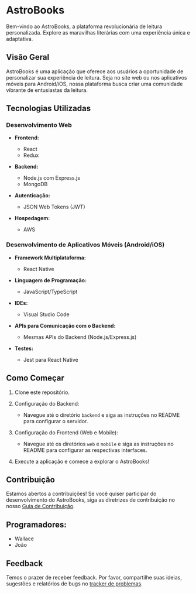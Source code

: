 # AstroBooks

Bem-vindo ao AstroBooks, a plataforma revolucionária de leitura personalizada. Explore as maravilhas literárias com uma experiência única e adaptativa.

## Visão Geral

AstroBooks é uma aplicação que oferece aos usuários a oportunidade de personalizar sua experiência de leitura. Seja no site web ou nos aplicativos móveis para Android/iOS, nossa plataforma busca criar uma comunidade vibrante de entusiastas da leitura.

## Tecnologias Utilizadas

### Desenvolvimento Web

- **Frontend:**
  - React
  - Redux

- **Backend:**
  - Node.js com Express.js
  - MongoDB

- **Autenticação:**
  - JSON Web Tokens (JWT)

- **Hospedagem:**
  - AWS

### Desenvolvimento de Aplicativos Móveis (Android/iOS)

- **Framework Multiplataforma:**
  - React Native

- **Linguagem de Programação:**
  - JavaScript/TypeScript

- **IDEs:**
  - Visual Studio Code

- **APIs para Comunicação com o Backend:**
  - Mesmas APIs do Backend (Node.js/Express.js)

- **Testes:**
  - Jest para React Native

## Como Começar

1. Clone este repositório.

2. Configuração do Backend:
   - Navegue até o diretório `backend` e siga as instruções no README para configurar o servidor.

3. Configuração do Frontend (Web e Mobile):
   - Navegue até os diretórios `web` e `mobile` e siga as instruções no README para configurar as respectivas interfaces.

4. Execute a aplicação e comece a explorar o AstroBooks!

## Contribuição

Estamos abertos a contribuições! Se você quiser participar do desenvolvimento do AstroBooks, siga as diretrizes de contribuição no nosso [Guia de Contribuição](CONTRIBUTING.md).

##  Programadores:
- Wallace
- João

## Feedback

Temos o prazer de receber feedback. Por favor, compartilhe suas ideias, sugestões e relatórios de bugs no [tracker de problemas](https://github.com/itsmewall/AstroBooks/issues).
